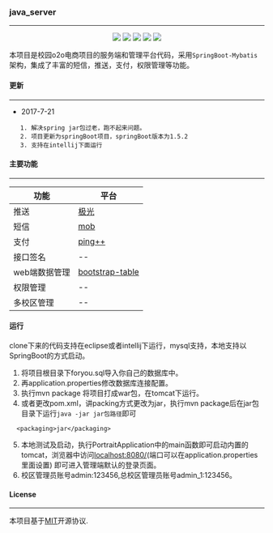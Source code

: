 ### java_server

----------
<p align="center">
<a href="http://www.oracle.com/technetwork/java/javase/overview/index.html"><img src="https://img.shields.io/badge/language-java%208.0-orange.svg"></a>
<a href="https://www.jetbrains.com/idea/"><img src="https://img.shields.io/badge/platform-jetbrains-66FF99.svg"></a>
<a href="http://www.eclipse.org/"><img src="https://img.shields.io/badge/platform-eclipse-46aae6.svg"></a>
<img src="https://img.shields.io/badge/license-MIT%203.0-CC3333.svg">
<img src="https://img.shields.io/badge/release-1.0.0-brightgreen.svg">
</p>

本项目是校园o2o电商项目的服务端和管理平台代码，采用`SpringBoot-Mybatis`架构，集成了丰富的短信，推送，支付，权限管理等功能。

#### 更新

-------------
- 2017-7-21 
>  
       1. 解决spring jar包过老，跑不起来问题。
       2. 项目更新为springBoot项目，springBoot版本为1.5.2
       3. 支持在intellij下面运行


#### 主要功能

--------
|    功能    |   平台                            | 
|------------|-----------------------------------|
|   推送     |   [极光](https://www.jiguang.cn/) |
|   短信     |   [mob](http://www.mob.com/)      |
|   支付     |   [ping++](https://www.pingxx.com/)|
| 接口签名   |   --                               |
| web端数据管理 | [bootstrap-table](http://bootstrap-table.wenzhixin.net.cn/zh-cn/)|
| 权限管理   |   --                              |
| 多校区管理 |   --                              |

#### 运行
clone下来的代码支持在eclipse或者intellij下运行，mysql支持，本地支持以SpringBoot的方式启动。

1. 将项目根目录下foryou.sql导入你自己的数据库中。
2. 再application.properties修改数据库连接配置。
3. 执行mvn package 将项目打成war包，在tomcat下运行。
4. 或者更改pom.xml，讲packing方式更改为jar，执行mvn package后在jar包目录下运行```java -jar jar包路径```即可
 ```
   <packaging>jar</packaging>
 ```
5. 本地测试及启动，执行PortraitApplication中的main函数即可启动内置的tomcat，浏览器中访问[localhost:8080/](http://localhost:8080)(端口可以在application.properties里面设置)
即可进入管理端默认的登录页面。
6. 校区管理员账号admin:123456,总校区管理员账号admin_1:123456。
 
#### License

-----------
本项目基于[MIT](https://www.opensource.org/licenses/mit-license.php)开源协议. 
